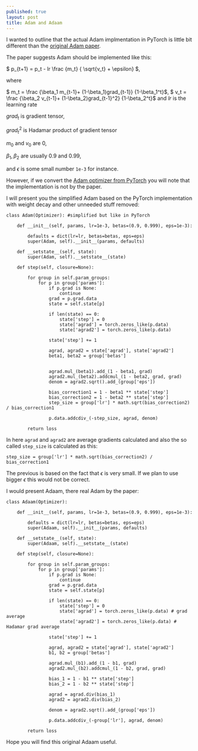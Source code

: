 ```yaml
---
published: true
layout: post
title: Adam and Adaam
---
```


I wanted to outline that the actual Adam implmentation in PyTorch is little bit different than the [original Adam paper](https://arxiv.org/abs/1412.6980).

The paper suggests Adam should be implemented like this:

$ p_{t+1} = p_t - lr \frac {m_t} { \sqrt{v_t} + \epsilon} $,

where

$ m_t = \frac {\beta_1 m_{t-1}+ (1-\beta_1)grad_{t-1}} {1-\beta_1^t}$, 
$ v_t = \frac {\beta_2 v_{t-1}+ (1-\beta_2)grad_{t-1}^2} {1-\beta_2^t}$
and $lr$ is the learning rate

$grad_t$ is gradient tensor, 

$grad_t^2$ is Hadamar product of gradient tensor

$m_0$ and $v_0$ are 0,

$\beta_1,\beta_2$ are usually 0.9 and 0.99,

and $\epsilon$ is some small number `1e-3` for instance.

However, if we convert the [Adam optimizer from PyTorch](https://pytorch.org/docs/stable/_modules/torch/optim/adam.html) you will note that the implementation is not by the paper.

I will present you the simplified Adam based on the PyTorch implementation with weight decay and other unneeded stuff removed:

    class Adam(Optimizer): #simplified but like in PyTorch

        def __init__(self, params, lr=1e-3, betas=(0.9, 0.999), eps=1e-3):
            
            defaults = dict(lr=lr, betas=betas, eps=eps)
            super(Adam, self).__init__(params, defaults)

        def __setstate__(self, state):
            super(Adam, self).__setstate__(state)            

        def step(self, closure=None):        
            
            for group in self.param_groups:
                for p in group['params']:
                    if p.grad is None:
                        continue
                    grad = p.grad.data                
                    state = self.state[p]
                    
                    if len(state) == 0:
                        state['step'] = 0                    
                        state['agrad'] = torch.zeros_like(p.data)                    
                        state['agrad2'] = torch.zeros_like(p.data)
                        
                    state['step'] += 1    

                    agrad, agrad2 = state['agrad'], state['agrad2']                
                    beta1, beta2 = group['betas']            

                
                    agrad.mul_(beta1).add_(1 - beta1, grad)
                    agrad2.mul_(beta2).addcmul_(1 - beta2, grad, grad)
                    denom = agrad2.sqrt().add_(group['eps'])

                    bias_correction1 = 1 - beta1 ** state['step']
                    bias_correction2 = 1 - beta2 ** state['step']
                    step_size = group['lr'] * math.sqrt(bias_correction2) / bias_correction1

                    p.data.addcdiv_(-step_size, agrad, denom)

            return loss

In here `agrad` and `agrad2` are average gradients calculated and also the so called `step_size` is calculated as this:

    step_size = group['lr'] * math.sqrt(bias_correction2) / bias_correction1

The previous is based on the fact that $\epsilon$ is very small. If we plan to use bigger $\epsilon$ this would not be correct. 

I would present Adaam, there real Adam by the paper:

    class Adaam(Optimizer):

        def __init__(self, params, lr=1e-3, betas=(0.9, 0.999), eps=1e-3):
            
            defaults = dict(lr=lr, betas=betas, eps=eps)
            super(Adaam, self).__init__(params, defaults)

        def __setstate__(self, state):
            super(Adaam, self).__setstate__(state)

        def step(self, closure=None):        
            
            for group in self.param_groups:
                for p in group['params']:                
                    if p.grad is None:
                        continue                    
                    grad = p.grad.data                
                    state = self.state[p] 
                    
                    if len(state) == 0:
                        state['step'] = 0                    
                        state['agrad'] = torch.zeros_like(p.data) # grad average                
                        state['agrad2'] = torch.zeros_like(p.data) # Hadamar grad average
                        
                    state['step'] += 1
                    
                    agrad, agrad2 = state['agrad'], state['agrad2'] 
                    b1, b2 = group['betas']
                    
                    agrad.mul_(b1).add_(1 - b1, grad)
                    agrad2.mul_(b2).addcmul_(1 - b2, grad, grad) 

                    bias_1 = 1 - b1 ** state['step']
                    bias_2 = 1 - b2 ** state['step'] 
                    
                    agrad = agrad.div(bias_1)
                    agrad2 = agrad2.div(bias_2)
                    
                    denom = agrad2.sqrt().add_(group['eps'])
                
                    p.data.addcdiv_(-group['lr'], agrad, denom)

            return loss

Hope you will find this original Adaam useful.







